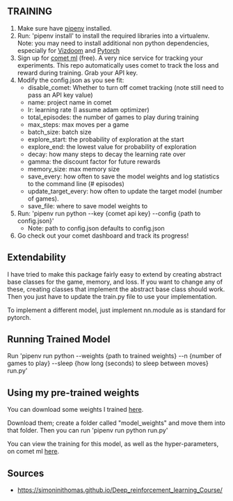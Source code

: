 ## TRAINING

1. Make sure have [pipenv](https://pipenv.readthedocs.io/en/latest/) installed.
2. Run: 'pipenv install' to install the required libraries into a virtualenv. Note: you may need to install additional
non python dependencies, especially for [Vizdoom](https://github.com/mwydmuch/ViZDoom/blob/master/doc/Building.md) 
and [Pytorch](https://pytorch.org/)
3. Sign up for [comet ml](https://www.comet.ml/) (free). A very nice service for tracking your experiments. This repo
automatically uses comet to track the loss and reward during training. Grab your API key.
4. Modify the config.json as you see fit:
    * disable_comet: Whether to turn off comet tracking (note still need to pass an API key value)
    * name: project name in comet
    * lr: learning rate (I assume adam optimizer)
    * total_episodes: the number of games to play during training
    * max_steps: max moves per a game
    * batch_size: batch size
    * explore_start: the probability of exploration at the start
    * explore_end: the lowest value for probability of exploration
    * decay: how many steps to decay the learning rate over
    * gamma: the discount factor for future rewards
    * memory_size: max memory size
    * save_every: how often to save the model weights and log statistics to the command line (# episodes)
    * update_target_every: how often to update the target model (number of games).
    * save_file: where to save model weights to
5. Run: 'pipenv run python --key {comet api key} --config {path to config.json}'
    * Note: path to config.json defaults to config.json
6. Go check out your comet dashboard and track its progress!


## Extendability

I have tried to make this package fairly easy to extend by creating abstract base classes for the game, memory, 
and loss. If you want to change any of these, creating classes that implement the abstract base class should work.
Then you just have to update the train.py file to use your implementation.

To implement a different model, just implement nn.module as is standard for pytorch.

## Running Trained Model

Run 'pipenv run python --weights {path to trained weights} --n {number of games to play} --sleep {how long (seconds) to 
sleep between moves} run.py'

## Using my pre-trained weights

You can download some weights I trained [here](https://www.dropbox.com/s/itza42i81toutfc/doom_dqn_stacked.state?dl=0).

Download them; create a folder called "model_weights" and move them into that folder. Then you can run 'pipenv run python run.py' 

You can view the training for this model, as well as the hyper-parameters, on comet ml [here](https://www.comet.ml/syrios/doom-deepq/47f0975ad66e49d7b61f117912bf9d7e).

## Sources
* https://simoninithomas.github.io/Deep_reinforcement_learning_Course/


  
